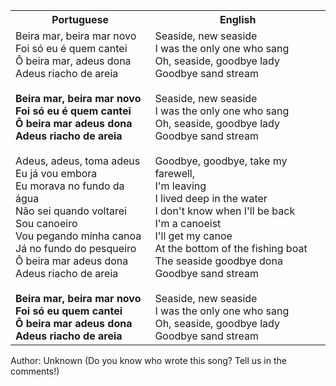 <table class="capoeira-table">
    <tr class="header-row">
        <th>Portuguese</th>
        <th>English</th>
    </tr>
    <tr>
        <td>Beira mar, beira mar novo<br>Foi só eu é quem cantei<br>Ô beira mar, adeus dona<br>Adeus riacho de areia<br><br><strong>Beira mar, beira mar novo<br>Foi só eu é quem cantei<br>Ô beira mar adeus dona<br>Adeus riacho de areia</strong><br><br>Adeus, adeus, toma adeus<br>Eu já vou embora<br>Eu morava no fundo da água<br>Não sei quando voltarei<br>Sou canoeiro<br>Vou pegando minha canoa<br>Já no fundo do pesqueiro<br>Ô beira mar adeus dona<br>Adeus riacho de areia<br><br><strong>Beira mar, beira mar novo<br>Foi só eu quem cantei<br>Ô beira mar adeus dona<br>Adeus riacho de areia</strong></td>
        <td>Seaside, new seaside<br>I was the only one who sang<br>Oh, seaside, goodbye lady<br>Goodbye sand stream<br><br>Seaside, new seaside<br>I was the only one who sang<br>Oh, seaside, goodbye lady<br>Goodbye sand stream<br><br>Goodbye, goodbye, take my farewell,<br>I'm leaving<br>I lived deep in the water<br>I don't know when I'll be back<br>I'm a canoeist<br>I'll get my canoe<br>At the bottom of the fishing boat<br>The seaside goodbye dona<br>Goodbye sand stream<br><br>Seaside, new seaside<br>I was the only one who sang<br>Oh, seaside, goodbye lady<br>Goodbye sand stream</td>
    </tr>
</table>

<figcaption>
Author: Unknown (Do you know who wrote this song? Tell us in the comments!)
</figcaption>
